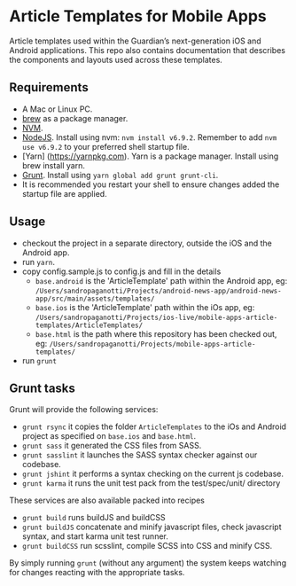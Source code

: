 # Article Templates for Mobile Apps
Article templates used within the Guardian’s next-generation iOS and Android applications. This repo also contains documentation that describes the components and layouts used across these templates.

## Requirements
* A Mac or Linux PC.
* [brew](http://brew.sh/) as a package manager.
* [NVM](https://github.com/creationix/nvm).
* [NodeJS](http://nodejs.org/). Install using nvm: `nvm install v6.9.2`. Remember to add `nvm use v6.9.2` to your preferred shell startup file.
* [Yarn] (https://yarnpkg.com). Yarn is a package manager. Install using brew install yarn.
* [Grunt](http://gruntjs.com/). Install using `yarn global add grunt grunt-cli`.
* It is recommended you restart your shell to ensure changes added the startup file are applied.

## Usage
* checkout the project in a separate directory, outside the iOS and the Android app.
* run `yarn`.
* copy config.sample.js to config.js and fill in the details
    * `base.android` is the 'ArticleTemplate' path within the Android app, eg: `/Users/sandropaganotti/Projects/android-news-app/android-news-app/src/main/assets/templates/`
    * `base.ios` is the 'ArticleTemplate' path within the iOs app, eg: `/Users/sandropaganotti/Projects/ios-live/mobile-apps-article-templates/ArticleTemplates/`
    * `base.html` is the path where this repository has been checked out, eg: `/Users/sandropaganotti/Projects/mobile-apps-article-templates/`
* run `grunt`

## Grunt tasks
Grunt will provide the following services:

* `grunt rsync` it copies the folder `ArticleTemplates` to the iOs and Android project as specified on `base.ios` and `base.html`.
* `grunt sass` it generated the CSS files from SASS.
* `grunt sasslint` it launches the SASS syntax checker against our codebase.
* `grunt jshint` it performs a syntax checking on the current js codebase.
* `grunt karma` it runs the unit test pack from the test/spec/unit/ directory

These services are also available packed into recipes
* `grunt build` runs buildJS and buildCSS
* `grunt buildJS` concatenate and minify javascript files, check javascript syntax, and start karma unit test runner.
* `grunt buildCSS` run scsslint, compile SCSS into CSS and minify CSS.

By simply running `grunt` (without any argument) the system keeps watching for changes reacting with the appropriate tasks.